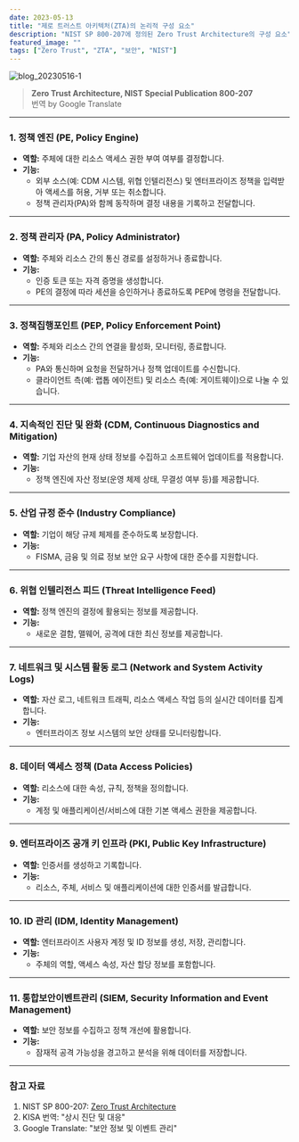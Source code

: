 ```yaml
---
date: 2023-05-13
title: "제로 트러스트 아키텍처(ZTA)의 논리적 구성 요소"
description: "NIST SP 800-207에 정의된 Zero Trust Architecture의 구성 요소"
featured_image: ""
tags: ["Zero Trust", "ZTA", "보안", "NIST"]
---
```


![blog_20230516-1](https://github.com/user-attachments/assets/0522b13f-7d92-468e-9442-d4874fbec174)

> **Zero Trust Architecture, NIST Special Publication 800-207**  
> 번역 by Google Translate

---

### 1. 정책 엔진 (PE, Policy Engine)
- **역할:** 주체에 대한 리소스 액세스 권한 부여 여부를 결정합니다.  
- **기능:** 
  - 외부 소스(예: CDM 시스템, 위협 인텔리전스) 및 엔터프라이즈 정책을 입력받아 액세스를 허용, 거부 또는 취소합니다.
  - 정책 관리자(PA)와 함께 동작하며 결정 내용을 기록하고 전달합니다.

---

### 2. 정책 관리자 (PA, Policy Administrator)
- **역할:** 주체와 리소스 간의 통신 경로를 설정하거나 종료합니다.  
- **기능:** 
  - 인증 토큰 또는 자격 증명을 생성합니다.
  - PE의 결정에 따라 세션을 승인하거나 종료하도록 PEP에 명령을 전달합니다.

---

### 3. 정책집행포인트 (PEP, Policy Enforcement Point)
- **역할:** 주체와 리소스 간의 연결을 활성화, 모니터링, 종료합니다.  
- **기능:** 
  - PA와 통신하며 요청을 전달하거나 정책 업데이트를 수신합니다.
  - 클라이언트 측(예: 랩톱 에이전트) 및 리소스 측(예: 게이트웨이)으로 나눌 수 있습니다.

---

### 4. 지속적인 진단 및 완화 (CDM, Continuous Diagnostics and Mitigation)
- **역할:** 기업 자산의 현재 상태 정보를 수집하고 소프트웨어 업데이트를 적용합니다.  
- **기능:** 
  - 정책 엔진에 자산 정보(운영 체제 상태, 무결성 여부 등)를 제공합니다.

---

### 5. 산업 규정 준수 (Industry Compliance)
- **역할:** 기업이 해당 규제 체제를 준수하도록 보장합니다.  
- **기능:** 
  - FISMA, 금융 및 의료 정보 보안 요구 사항에 대한 준수를 지원합니다.

---

### 6. 위협 인텔리전스 피드 (Threat Intelligence Feed)
- **역할:** 정책 엔진의 결정에 활용되는 정보를 제공합니다.  
- **기능:** 
  - 새로운 결함, 맬웨어, 공격에 대한 최신 정보를 제공합니다.

---

### 7. 네트워크 및 시스템 활동 로그 (Network and System Activity Logs)
- **역할:** 자산 로그, 네트워크 트래픽, 리소스 액세스 작업 등의 실시간 데이터를 집계합니다.  
- **기능:** 
  - 엔터프라이즈 정보 시스템의 보안 상태를 모니터링합니다.

---

### 8. 데이터 액세스 정책 (Data Access Policies)
- **역할:** 리소스에 대한 속성, 규칙, 정책을 정의합니다.  
- **기능:** 
  - 계정 및 애플리케이션/서비스에 대한 기본 액세스 권한을 제공합니다.

---

### 9. 엔터프라이즈 공개 키 인프라 (PKI, Public Key Infrastructure)
- **역할:** 인증서를 생성하고 기록합니다.  
- **기능:** 
  - 리소스, 주체, 서비스 및 애플리케이션에 대한 인증서를 발급합니다.

---

### 10. ID 관리 (IDM, Identity Management)
- **역할:** 엔터프라이즈 사용자 계정 및 ID 정보를 생성, 저장, 관리합니다.  
- **기능:** 
  - 주체의 역할, 액세스 속성, 자산 할당 정보를 포함합니다.

---

### 11. 통합보안이벤트관리 (SIEM, Security Information and Event Management)
- **역할:** 보안 정보를 수집하고 정책 개선에 활용합니다.  
- **기능:** 
  - 잠재적 공격 가능성을 경고하고 분석을 위해 데이터를 저장합니다.

---

### 참고 자료

1. NIST SP 800-207: [Zero Trust Architecture](https://csrc.nist.gov/publications/detail/sp/800-207/final)  
2. KISA 번역: "상시 진단 및 대응"  
3. Google Translate: "보안 정보 및 이벤트 관리"
